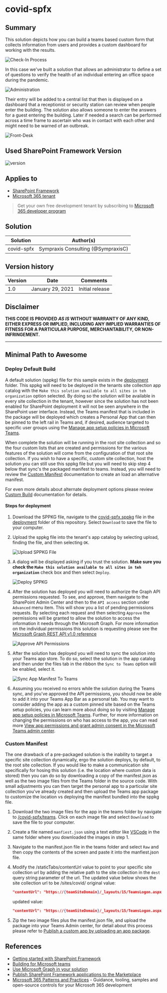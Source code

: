 # covid-spfx

## Summary

This solution depicts how you can build a teams based custom form that collects information from users and provides a custom dashboard for working with the results. 

![Check-In Process](./images/Check-In.gif)

In this case we've built a solution that allows an administrator to define a set of questions to verify the health of an individual entering an office space during the pandemic. 

![Administration](./images/Administration.gif)

Their entry will be added to a central list that then is displayed on a dashboard that a receptionist or security station can review when people enter the building. The solution also allows someone to enter the answers for a guest entering the building. Later if needed a search can be performed across a time frame to ascertain who was in contact with each other and might need to be warned of an outbreak.

![Front-Desk](./images/Front-Desk.gif)

## Used SharePoint Framework Version

![version](https://img.shields.io/badge/version-1.13.0-green.svg)

## Applies to

- [SharePoint Framework](https://aka.ms/spfx)
- [Microsoft 365 tenant](https://docs.microsoft.com/en-us/sharepoint/dev/spfx/set-up-your-developer-tenant)

> Get your own free development tenant by subscribing to [Microsoft 365 developer program](http://aka.ms/o365devprogram)

## Solution

Solution|Author(s)
--------|---------
covid-spfx | Sympraxis Consulting (@SympraxisC)

## Version history

Version|Date|Comments
-------|----|--------
1.0|January 29, 2021|Initial release

## Disclaimer

**THIS CODE IS PROVIDED *AS IS* WITHOUT WARRANTY OF ANY KIND, EITHER EXPRESS OR IMPLIED, INCLUDING ANY IMPLIED WARRANTIES OF FITNESS FOR A PARTICULAR PURPOSE, MERCHANTABILITY, OR NON-INFRINGEMENT.**

---

## Minimal Path to Awesome

### Deploy Default Build

A default solution (sppkg) file for this sample exists in the [deployment](./deployment) folder. This sppkg will need to be deployed in the tenants site collection app catalog with the `Make this solution available to all sites in teh organization` option selected. By doing so the solution will be available in every site collection in the tenant, however since the solution has not been enabled for SharePoint deployment it will not be seen anywhere in the SharePoint user interface. Instead, the Teams manifest that is included in the package will be deployed which creates a Personal App that can then be pinned to the left rail in Teams and, if desired, audience targeted to specific user groups using the [Manage app setup policies in Microsoft Teams](https://docs.microsoft.com/en-us/MicrosoftTeams/teams-app-setup-policies).

When complete the solution will be running in the root site collection and so the four custom lists that are created and permissions for the various features of the solution will come from the configuration of that root site collection. If you wish to have a specific, custom site collection, host the solution you can still use this sppkg file but you will need to skip step 4 below that sync's the packaged manifest to teams. Instead, you will need to review the [Custom Manifest](./Custom_Manifest) documentation to create an load an alternative manifest.

For even more details about alternate deployment options please review [Custom Build](./covid-spfx/README.md#Custom_Build) documentation for details.

#### Steps for deployment

1. Download the SPPKG file, navigate to the [covid-spfx.sppkg](./deployment/covid-spfx.sppkg) file in the [deployment](./deployment) folder of this repository. Select `Download` to save the file to your computer.
1. Upload the sppkg file into the tenant's app catalog by selecting upload, finding the file, and then selecting `OK`.

    ![Upload SPPKG File](./images/UploadSPPKG.png)

1. A dialog will be displayed asking if you trust the solution. **Make sure you check the `Make this solution available to all sites in teh organization`** check box and then select `Deploy`.

    ![Deploy SPPKG](./images/DeploySPPKG.png)

1. After the solution has deployed you will need to authorize the Graph API permissions requested. To see, and approve, them navigate to the SharePoint Admin Center and then to the `API access` section under `Advanced` menu item. This will show you a list of pending permissions requests. By selecting each request and then selecting `Approve` the permissions will be granted to allow the solution to access the information it needs through the Microsoft Graph. For more information on the individual permissions this solution is requesting please see the [Microsoft Graph REST API v1.0 reference](https://docs.microsoft.com/en-us/graph/api/overview?toc=.%2Fref%2Ftoc.json&view=graph-rest-1.0)

    ![Approve API Permissions](./images/ApproveAPIPermissions.png)

1. After the solution has deployed you will need to sync the solution into your Teams app store. To do so, select the solution in the app catalog and then under the files tab in the ribbon the `Sync to Teams` option will be enabled, select it.

    ![Sync App Manifest To Teams](./images/SyncToTeams.png)

1. Assuming you received no errors while the solution during the Teams sync, and you've approved the API permissions, you should now be able to add it into your Teams App Bar as a personal tab. You may want to consider adding the app as a custom pinned site based on the Teams setup policies, you can learn more about doing so by visiting [Manage app setup policies in Microsoft Teams](https://docs.microsoft.com/en-us/MicrosoftTeams/teams-app-setup-policies). Further, for more information on changing the permissions on who has access to the app, you can read more [View app permissions and grant admin consent in the Microsoft Teams admin center](https://docs.microsoft.com/en-us/microsoftteams/app-permissions-admin-center).

### Custom Manifest

The one drawback of a pre-packaged solution is the inability to target a specific site collection dynamically, ergo the solution deploys, by default, to the root site collection. If you would like to make a communication site specifically for hosing this solution (i.e. the location where custom data is stored) then you can do so by downloading a copy of the manifest.json as well as the two image files from the Teams folder in the source code. With small adjustments you can then target the personal app to a particular site collection you've already created and then upload the Teams app package to customize the location vs deploying the manifest bundled into the sppkg file.

1. Download the two image files for the app in the teams folder by navigate to [/covid-spfx/teams](./covid-spfx/teams). Click on each image file and select `Download` to save the file to your computer.
1. Create a file named `manfiest.json` using a text editor like [VSCode](https://code.visualstudio.com/Download) in the same folder where you downloaded the images in step 1. 
1. Navigate to the manifest.json file in the teams folder and select `Raw` and then copy the contents of the screen and paste it into the manfiest.json file.
1. Modify the /staticTabs/contentUrl value to point to your specific site collection url by adding the relative path to the site collection in the `dest` query string parameter of the url. The updated value below shows the site collection url to be /sites/covid/
    original value:

    ```json
    "contentUrl": "https://{teamSiteDomain}/_layouts/15/TeamsLogon.aspx?SPFX=true&dest=/_layouts/15/teamshostedapp.aspx%3Fteams%26personal%26componentId=3ab8fb75-8f80-4ff1-90a3-6f711ad27c1d%26forceLocale={locale}",
    ```

    updated value:

    ```json
    "contentUrl": "https://{teamSiteDomain}/_layouts/15/TeamsLogon.aspx?SPFX=true&dest=/sites/covid/_layouts/15/teamshostedapp.aspx%3Fteams%26personal%26componentId=141d4ab7-b6ca-4bf4-ac59-25b7bf93642d%26forceLocale={locale}",
    ```

1. Zip the two image files plus the manifest.json file, and upload the package into your Teams Admin center, for detail about this process please refer to [Publish a custom app by uploading an app package](https://docs.microsoft.com/en-us/microsoftteams/upload-custom-apps).

## References

- [Getting started with SharePoint Framework](https://docs.microsoft.com/en-us/sharepoint/dev/spfx/set-up-your-developer-tenant)
- [Building for Microsoft teams](https://docs.microsoft.com/en-us/sharepoint/dev/spfx/build-for-teams-overview)
- [Use Microsoft Graph in your solution](https://docs.microsoft.com/en-us/sharepoint/dev/spfx/web-parts/get-started/using-microsoft-graph-apis)
- [Publish SharePoint Framework applications to the Marketplace](https://docs.microsoft.com/en-us/sharepoint/dev/spfx/publish-to-marketplace-overview)
- [Microsoft 365 Patterns and Practices](https://aka.ms/m365pnp) - Guidance, tooling, samples and open-source controls for your Microsoft 365 development
